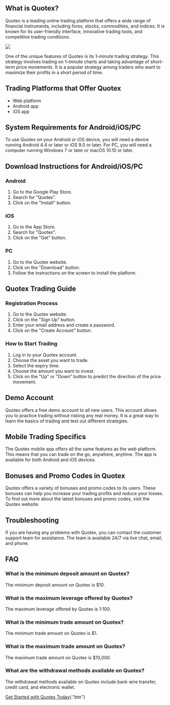 ## What is Quotex?

Quotex is a leading online trading platform that offers a wide range of
financial instruments, including forex, stocks, commodities, and
indices. It is known for its user-friendly interface, innovative trading
tools, and competitive trading conditions.

[![](https://static.quotex.io/files/4_en/300_250.jpg)](https://traff.sbs/brokerqxlid)

One of the unique features of Quotex is its 1-minute trading strategy.
This strategy involves trading on 1-minute charts and taking advantage
of short-term price movements. It is a popular strategy among traders
who want to maximize their profits in a short period of time.

## Trading Platforms that Offer Quotex

-   Web platform
-   Android app
-   iOS app

## System Requirements for Android/iOS/PC

To use Quotex on your Android or iOS device, you will need a device
running Android 4.4 or later or iOS 9.0 or later. For PC, you will need
a computer running Windows 7 or later or macOS 10.10 or later.

## Download Instructions for Android/iOS/PC

### Android

1.  Go to the Google Play Store.
2.  Search for "Quotex".
3.  Click on the "Install" button.

### iOS

1.  Go to the App Store.
2.  Search for "Quotex".
3.  Click on the "Get" button.

### PC

1.  Go to the Quotex website.
2.  Click on the "Download" button.
3.  Follow the instructions on the screen to install the platform.

## Quotex Trading Guide

### Registration Process

1.  Go to the Quotex website.
2.  Click on the "Sign Up" button.
3.  Enter your email address and create a password.
4.  Click on the "Create Account" button.

### How to Start Trading

1.  Log in to your Quotex account.
2.  Choose the asset you want to trade.
3.  Select the expiry time.
4.  Choose the amount you want to invest.
5.  Click on the "Up" or "Down" button to predict the
    direction of the price movement.

## Demo Account

Quotex offers a free demo account to all new users. This account allows
you to practice trading without risking any real money. It is a great
way to learn the basics of trading and test out different strategies.

## Mobile Trading Specifics

The Quotex mobile app offers all the same features as the web platform.
This means that you can trade on the go, anywhere, anytime. The app is
available for both Android and iOS devices.

## Bonuses and Promo Codes in Quotex

Quotex offers a variety of bonuses and promo codes to its users. These
bonuses can help you increase your trading profits and reduce your
losses. To find out more about the latest bonuses and promo codes, visit
the Quotex website.

## Troubleshooting

If you are having any problems with Quotex, you can contact the customer
support team for assistance. The team is available 24/7 via live chat,
email, and phone.

## FAQ

### What is the minimum deposit amount on Quotex?

The minimum deposit amount on Quotex is \$10.

### What is the maximum leverage offered by Quotex?

The maximum leverage offered by Quotex is 1:100.

### What is the minimum trade amount on Quotex?

The minimum trade amount on Quotex is \$1.

### What is the maximum trade amount on Quotex?

The maximum trade amount on Quotex is \$10,000.

### What are the withdrawal methods available on Quotex?

The withdrawal methods available on Quotex include bank wire transfer,
credit card, and electronic wallet.

[Get Started with Quotex
Today](\%22https://traff.sbs/brokerqxsignup\%22){."btn"}


